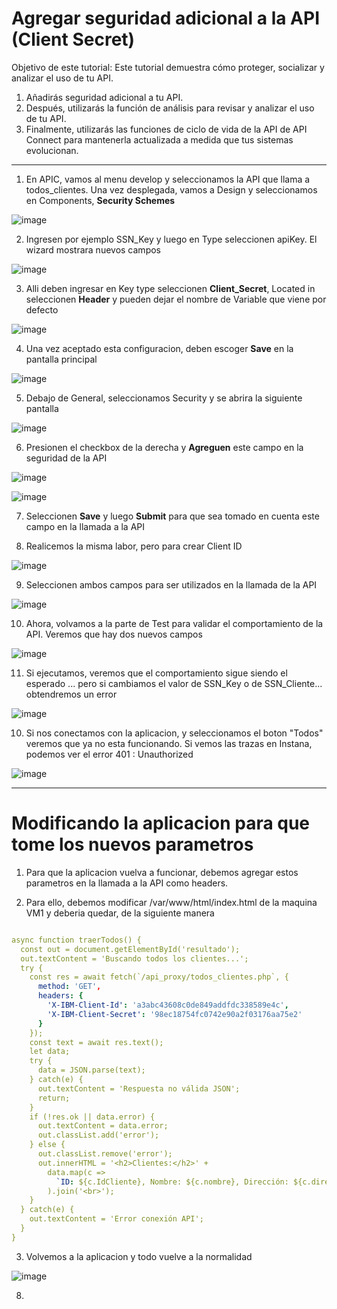 # Agregar seguridad adicional a la API (Client Secret)

Objetivo de este tutorial:
Este tutorial demuestra cómo proteger, socializar y analizar el uso de tu API.


1) Añadirás seguridad adicional a tu API.
2) Después, utilizarás la función de análisis para revisar y analizar el uso de tu API.
3) Finalmente, utilizarás las funciones de ciclo de vida de la API de API Connect para mantenerla actualizada a medida que tus sistemas evolucionan.


---

1) En APIC, vamos al menu develop y seleccionamos la API que llama a todos_clientes. Una vez desplegada, vamos a Design y seleccionamos en Components, **Security Schemes**

![image](https://github.com/user-attachments/assets/f7cae485-7ebd-4603-9529-e51912f0ac83)

2) Ingresen por ejemplo SSN_Key y luego en Type seleccionen apiKey. El wizard mostrara nuevos campos

![image](https://github.com/user-attachments/assets/9e035334-9165-4163-a4de-6bd9605f600f)

3) Alli deben ingresar en Key type seleccionen **Client_Secret**, Located in seleccionen **Header** y pueden dejar el nombre de Variable que viene por defecto

![image](https://github.com/user-attachments/assets/cedcf6f2-8369-495f-baa3-4258e43e79d9)

4) Una vez aceptado esta configuracion, deben escoger **Save** en la pantalla principal

![image](https://github.com/user-attachments/assets/0852af6c-09c9-4b30-9115-b2eb20a7cece)

5) Debajo de General, seleccionamos Security y se abrira la siguiente pantalla

![image](https://github.com/user-attachments/assets/07ff655e-36bf-43f3-83aa-427b12c7f602)

6) Presionen el checkbox de la derecha y **Agreguen** este campo en la seguridad de la API

![image](https://github.com/user-attachments/assets/4ad270e5-4a0b-4ffe-a8c3-59cbdc7e8c59)

![image](https://github.com/user-attachments/assets/8c642247-5634-413f-ad23-5a1aea615f15)

7) Seleccionen **Save** y luego **Submit** para que sea tomado en cuenta este campo en la llamada a la API

8) Realicemos la misma labor, pero para crear Client ID

![image](https://github.com/user-attachments/assets/03980514-26fc-4add-9a73-e891de072698)

9) Seleccionen ambos campos para ser utilizados en la llamada de la API

![image](https://github.com/user-attachments/assets/2ff3e9d4-8e54-4afb-b9e2-090a92f751dc)

10) Ahora, volvamos a la parte de Test para validar el comportamiento de la API. Veremos que hay dos nuevos campos

![image](https://github.com/user-attachments/assets/5b9ad6d2-118f-4bc3-a556-a0ddf473f811)

11) Si ejecutamos, veremos que el comportamiento sigue siendo el esperado ... pero si cambiamos el valor de SSN_Key o de SSN_Cliente... obtendremos un error

![image](https://github.com/user-attachments/assets/5d76a2bb-645f-4e66-8e96-d82f4ad90896)

10) Si nos conectamos con la aplicacion, y seleccionamos el boton "Todos" veremos que ya no esta funcionando. Si vemos las trazas en Instana, podemos ver el error 401 : Unauthorized

![image](https://github.com/user-attachments/assets/f98a9df9-ac85-40d1-a7f5-351b17c7e721)


---

Modificando la aplicacion para que tome los nuevos parametros
=

1) Para que la aplicacion vuelva a funcionar, debemos agregar estos parametros en la llamada a la API como headers.

2) Para ello, debemos modificar /var/www/html/index.html de la maquina VM1 y deberia quedar, de la siguiente manera

 

```yaml

async function traerTodos() {
  const out = document.getElementById('resultado');
  out.textContent = 'Buscando todos los clientes...';
  try {
    const res = await fetch(`/api_proxy/todos_clientes.php`, {
      method: 'GET',
      headers: {
        'X-IBM-Client-Id': 'a3abc43608c0de849addfdc338589e4c',
        'X-IBM-Client-Secret': '98ec18754fc0742e90a2f03176aa75e2'
      }
    });
    const text = await res.text();
    let data;
    try {
      data = JSON.parse(text);
    } catch(e) {
      out.textContent = 'Respuesta no válida JSON';
      return;
    }
    if (!res.ok || data.error) {
      out.textContent = data.error;
      out.classList.add('error');
    } else {
      out.classList.remove('error');
      out.innerHTML = '<h2>Clientes:</h2>' +
        data.map(c =>
          `ID: ${c.IdCliente}, Nombre: ${c.nombre}, Dirección: ${c.direccion}, País: ${c.pais}`
        ).join('<br>');
    }
  } catch(e) {
    out.textContent = 'Error conexión API';
  }
}


```

3) Volvemos a la aplicacion y todo vuelve a la normalidad

![image](https://github.com/user-attachments/assets/23d46036-4150-40ef-aa5a-383b7217db3d)
 





8) 
